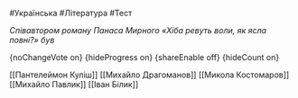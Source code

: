 #Українська #Література #Тест

*Співавтором роману Панаса Мирного «Хіба ревуть воли, як ясла повні?» був*

{noChangeVote on}
{hideProgress on}
{shareEnable off}
{hideCount on}

[[Пантелеймон Куліш]]
[[Михайло Драгоманов]]
[[Микола Костомаров]]
[[Михайло Павлик]]
[[Іван Білик]]
